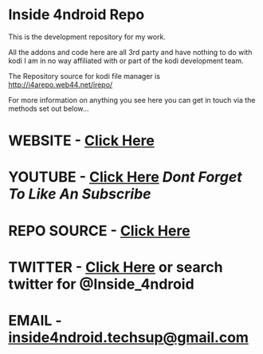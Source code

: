 # Inside 4ndroid Repo

This is the development repository for my work. 

All the addons and code here are all 3rd party and have nothing to do with kodi
I am in no way affiliated with or part of the kodi development team.

The Repository source for kodi file manager is http://i4arepo.web44.net/irepo/

For more information on anything you see here you can get in touch via the 
methods set out below...

# WEBSITE - [Click Here][website]
# YOUTUBE - [Click Here][youtube] *Dont Forget To Like An Subscribe*
# REPO SOURCE - [Click Here][repo]
# TWITTER - [Click Here][twitter] or search twitter for @Inside_4ndroid
# EMAIL - inside4ndroid.techsup@gmail.com

[youtube]: https://www.youtube.com/channel/UC4IXmElWEH73b9X9unwOeOg
[twitter]: https://twitter.com/Inside_4ndroid
[website]: http://i4pro.co.uk
[repo]: http://i4arepo.web44.net/irepo/
